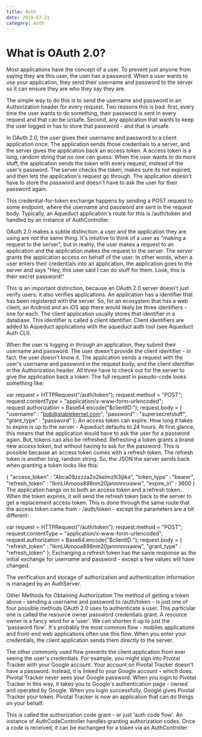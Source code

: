 ```yaml
---
title: Auth
date: 2019-07-21
category: Auth
---
```

<!-- more -->

# What is OAuth 2.0?
Most applications have the concept of a user. To prevent just anyone from saying they are this user, the user has a password. When a user wants to use your application, they send their username and password to the server so it can ensure they are who they say they are.

The simple way to do this is to send the username and password in an Authorization header for every request. Two reasons this is bad: first, every time the user wants to do something, their password is sent in every request and that can be unsafe. Second, any application that wants to keep the user logged in has to store that password - and that is unsafe.

In OAuth 2.0, the user gives their username and password to a client application once. The application sends those credentials to a server, and the server gives the application back an access token. A access token is a long, random string that no one can guess. When the user wants to do more stuff, the application sends the token with every request, instead of the user's password. The server checks the token, makes sure its not expired, and then lets the application's request go through. The application doesn't have to store the password and doesn't have to ask the user for their password again.

This credential-for-token exchange happens by sending a POST request to some endpoint, where the username and password are sent in the request body. Typically, an Aqueduct application's route for this is /auth/token and handled by an instance of AuthController.

OAuth 2.0 makes a subtle distinction: a user and the application they are using are not the same thing. It's intuitive to think of a user as "making a request to the server", but in reality, the user makes a request to an application and the application makes the request to the server. The server grants the application access on behalf of the user. In other words, when a user enters their credentials into an application, the application goes to the server and says "Hey, this user said I can do stuff for them. Look, this is their secret password!"

This is an important distinction, because an OAuth 2.0 server doesn't just verify users: it also verifies applications. An application has a identifier that has been registered with the server. So, for an ecosystem that has a web client, an Android and an iOS app there would likely be three identifiers - one for each. The client application usually stores that identifier in a database. This identifier is called a client identifier. Client identifiers are added to Aqueduct applications with the aqueduct auth tool (see Aqueduct Auth CLI).

When the user is logging in through an application, they submit their username and password. The user doesn't provide the client identifier - in fact, the user doesn't know it. The application sends a request with the user's username and password in the request body, and the client identifier in the Authorization header. All three have to check out for the server to give the application back a token. The full request in pseudo-code looks something like:


var request = HTTPRequest("/auth/token");
request.method = "POST";
request.contentType = "application/x-www-form-urlencoded";
request.authorization = Base64.encode("$clientID:");
request.body = {
  "username" : "bob@stablekernel.com",
  "password" : "supersecretstuff",
  "grant_type" : "password"
};
An access token can expire. How long it takes to expire is up to the server - Aqueduct defaults to 24 hours. At first glance, this means that the application would have to ask the user for a password again. But, tokens can also be refreshed. Refreshing a token grants a brand new access token, but without having to ask for the password. This is possible because an access token comes with a refresh token. The refresh token is another long, random string. So, the JSON the server sends back when granting a token looks like this:


{
  "access_token" : "Abca09zzzza2o2kelmzlli3ijlka",
  "token_type" : "bearer",
  "refresh_token" : "lkmLIAmooa898nm20jannnnnxaww",
  "expire_in" : 3600
}
The application hangs on to both an access token and a refresh token. When the token expires, it will send the refresh token back to the server to get a replacement access token. This is done through the same route that the access token came from - /auth/token - except the parameters are a bit different:


var request = HTTPRequest("/auth/token");
request.method = "POST";
request.contentType = "application/x-www-form-urlencoded";
request.authorization = Base64.encode("$clientID:");
request.body = {
  "refresh_token" : "lkmLIAmooa898nm20jannnnnxaww",
  "grant_type" : "refresh_token"
};
Exchanging a refresh token has the same response as the initial exchange for username and password - except a few values will have changed.

The verification and storage of authorization and authentication information is managed by an AuthServer.

Other Methods for Obtaining Authorization
The method of getting a token above - sending a username and password to /auth/token - is just one of four possible methods OAuth 2.0 uses to authenticate a user. This particular one is called the resource owner password credentials grant. A resource owner is a fancy word for a 'user'. We can shorten it up to just the 'password flow'. It's probably the most common flow - mobiles applications and front-end web applications often use this flow. When you enter your credentials, the client application sends them directly to the server.

The other commonly used flow prevents the client application from ever seeing the user's credentials. For example, you might sign into Pivotal Tracker with your Google account. Your account on Pivotal Tracker doesn't have a password. Instead, it is linked to your Google account - which does. Pivotal Tracker never sees your Google password. When you login to Pivotal Tracker in this way, it takes you to Google's authentication page - owned and operated by Google. When you login successfully, Google gives Pivotal Tracker your token. Pivotal Tracker is now an application that can do things on your behalf.

This is called the authorization code grant - or just 'auth code flow'. An instance of AuthCodeController handles granting authorization codes. Once a code is received, it can be exchanged for a token via an AuthController.
